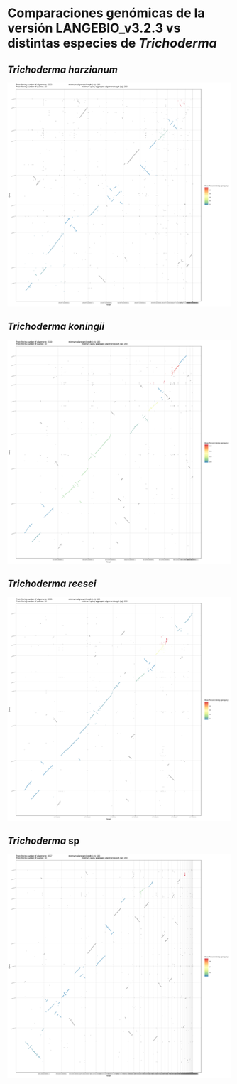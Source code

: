 Comparaciones genómicas de la versión LANGEBIO_v3.2.3 vs distintas especies de *Trichoderma*
==========================================================================================

*Trichoderma harzianum*
---------------------
![harzianum](images/LANGEBIO_v3.2.3_harz.png)

*Trichoderma koningii*
---------------------
![konin](images/LANGEBIO_v3.2.3_konin.png)

*Trichoderma reesei*
---------------------
![harzianum](images/LANGEBIO_v3.2.3_reesei.png)

*Trichoderma* sp
---------------------
![harzianum](images/LANGEBIO_v3.2.3_sp.png)
